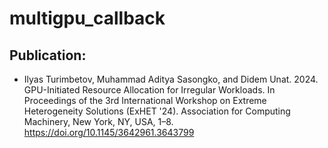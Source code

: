 # multigpu_callback

## Publication:

* Ilyas Turimbetov, Muhammad Aditya Sasongko, and Didem Unat. 2024. GPU-Initiated Resource Allocation for Irregular Workloads. In Proceedings of the 3rd International Workshop on Extreme Heterogeneity Solutions (ExHET '24). Association for Computing Machinery, New York, NY, USA, 1–8. https://doi.org/10.1145/3642961.3643799
